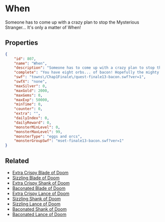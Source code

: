# When

Someone has to come up with a crazy plan to stop the Mysterious Stranger... It's only a matter of When!

## Properties

```json
{
    "id": 807,
    "name": "When",
    "description": "Someone has to come up with a crazy plan to stop the Mysterious Stranger... It's only a matter of When!",
    "complete": "You have eight orbs... of bacon! Hopefully the mighty power of breakfast will be able to overcome the burgeoning darkness....",
    "swf": "towns\/Chap1Finale\/quest-finale13-bacon.swf?ver=1",
    "swfX": "none",
    "maxSilver": 0,
    "maxGold": 2000,
    "maxGems": 0,
    "maxExp": 50000,
    "minTime": 0,
    "counter": 0,
    "extra": "",
    "dailyIndex": 0,
    "dailyReward": 0,
    "monsterMinLevel": 0,
    "monsterMaxLevel": 99,
    "monsterType": "eggs and orcs",
    "monsterGroupSwf": "mset-finale13-bacon.swf?ver=1"
}
```

## Related

- [Extra Crispy Blade of Doom](../items/5843-extra-crispy-blade-of-doom.md)
- [Sizzling Blade of Doom](../items/5844-sizzling-blade-of-doom.md)
- [Extra Crispy Shank of Doom](../items/5845-extra-crispy-shank-of-doom.md)
- [Baconated Blade of Doom](../items/5846-baconated-blade-of-doom.md)
- [Extra Crispy Lance of Doom](../items/5847-extra-crispy-lance-of-doom.md)
- [Sizzling Shank of Doom](../items/5848-sizzling-shank-of-doom.md)
- [Sizzling Lance of Doom](../items/5849-sizzling-lance-of-doom.md)
- [Baconated Shank of Doom](../items/5850-baconated-shank-of-doom.md)
- [Baconated Lance of Doom](../items/5851-baconated-lance-of-doom.md)

